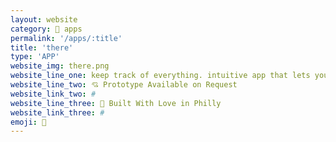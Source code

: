 ```yaml
---
layout: website
category: 🏬 apps
permalink: '/apps/:title'
title: 'there'
type: 'APP'
website_img: there.png
website_line_one: keep track of everything. intuitive app that lets you say what you want to organize, then it breaks everything down into steps you can automate and share with your friends. iOS only for now.
website_line_two: 💘 Prototype Available on Request
website_link_two: #
website_line_three: 💭 Built With Love in Philly
website_link_three: #
emoji: 🐲
---
```


